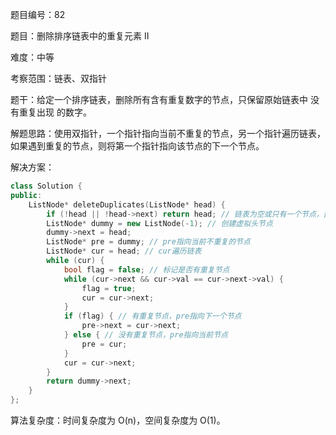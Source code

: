 题目编号：82

题目：删除排序链表中的重复元素 II

难度：中等

考察范围：链表、双指针

题干：给定一个排序链表，删除所有含有重复数字的节点，只保留原始链表中 没有重复出现 的数字。

解题思路：使用双指针，一个指针指向当前不重复的节点，另一个指针遍历链表，如果遇到重复的节点，则将第一个指针指向该节点的下一个节点。

解决方案：

```cpp
class Solution {
public:
    ListNode* deleteDuplicates(ListNode* head) {
        if (!head || !head->next) return head; // 链表为空或只有一个节点，直接返回
        ListNode* dummy = new ListNode(-1); // 创建虚拟头节点
        dummy->next = head;
        ListNode* pre = dummy; // pre指向当前不重复的节点
        ListNode* cur = head; // cur遍历链表
        while (cur) {
            bool flag = false; // 标记是否有重复节点
            while (cur->next && cur->val == cur->next->val) {
                flag = true;
                cur = cur->next;
            }
            if (flag) { // 有重复节点，pre指向下一个节点
                pre->next = cur->next;
            } else { // 没有重复节点，pre指向当前节点
                pre = cur;
            }
            cur = cur->next;
        }
        return dummy->next;
    }
};
```

算法复杂度：时间复杂度为 O(n)，空间复杂度为 O(1)。
